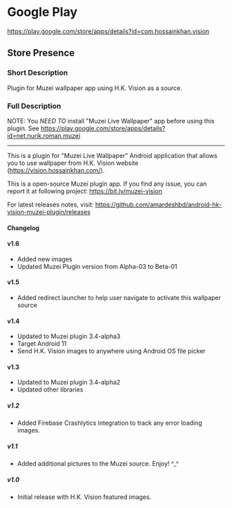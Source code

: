 # Google Play
https://play.google.com/store/apps/details?id=com.hossainkhan.vision

## Store Presence

### Short Description
Plugin for Muzei wallpaper app using H.K. Vision as a source.

### Full Description
NOTE: You *NEED TO* install "Muzei Live Wallpaper" app before using this plugin. See https://play.google.com/store/apps/details?id=net.nurik.roman.muzei

----

This is a plugin for "Muzei Live Wallpaper" Android application that allows you to use wallpaper from H.K. Vision website (https://vision.hossainkhan.com/).

This is a open-source Muzei plugin app. If you find any issue, you can report it at following project:
https://bit.ly/muzei-vision

For latest releases notes, visit:
https://github.com/amardeshbd/android-hk-vision-muzei-plugin/releases

#### Changelog

#### v1.6
- Added new images
- Updated Muzei Plugin version from Alpha-03 to Beta-01

#### v1.5
- Added redirect launcher to help user navigate to activate this wallpaper source

#### v1.4
- Updated to Muzei plugin 3.4-alpha3
- Target Android 11
- Send H.K. Vision images to anywhere using Android OS file picker 

#### v1.3
- Updated to Muzei plugin 3.4-alpha2
- Updated other libraries

##### v1.2
- Added Firebase Crashlytics integration to track any error loading images.

##### v1.1
- Added additional pictures to the Muzei source. Enjoy! ^_^

##### v1.0
- Initial release with H.K. Vision featured images.


